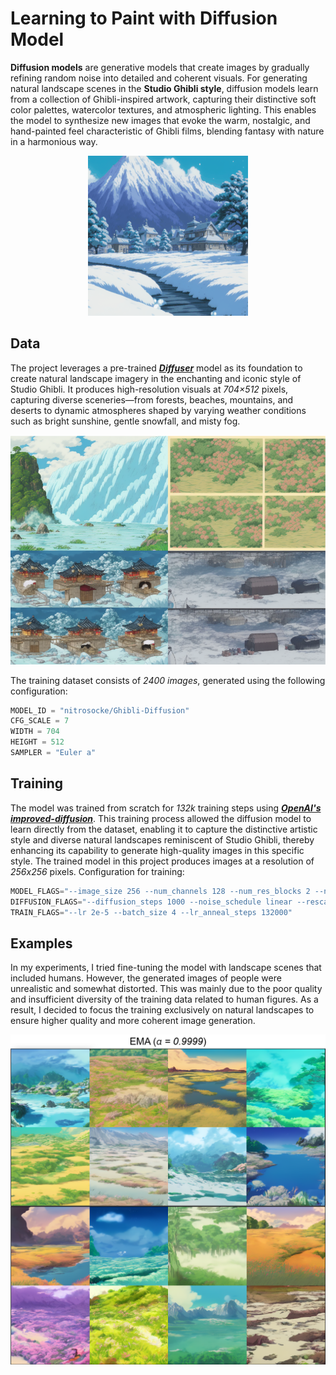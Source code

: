 # Learning to Paint with Diffusion Model
**Diffusion models** are generative models that create images by gradually refining random noise into detailed and coherent visuals.
For generating natural landscape scenes in the **Studio Ghibli style**, diffusion models learn from a collection of Ghibli-inspired artwork, capturing their distinctive soft color palettes, watercolor textures, and atmospheric lighting.
This enables the model to synthesize new images that evoke the warm, nostalgic, and hand-painted feel characteristic of Ghibli films, blending fantasy with nature in a harmonious way.
<p align="center">
    <img src="images/diffusion_demo.gif" alt="Simulate diffusion process"/>
</p>

## Data
The project leverages a pre-trained [**_Diffuser_**](https://github.com/huggingface/diffusers?tab=readme-ov-file) model as its foundation to create natural landscape imagery in the enchanting and iconic style of Studio Ghibli.
It produces high-resolution visuals at _704×512_ pixels, capturing diverse sceneries—from forests, beaches, mountains, and deserts to dynamic atmospheres shaped by varying weather conditions such as bright sunshine, gentle snowfall, and misty fog.
<p align="center">
    <img src="images/training_examples.png" alt="Training Images"/>
</p>

The training dataset consists of _2400 images_, generated using the following configuration:
```python
MODEL_ID = "nitrosocke/Ghibli-Diffusion"
CFG_SCALE = 7
WIDTH = 704
HEIGHT = 512
SAMPLER = "Euler a"
```

## Training
The model was trained from scratch for _132k_ training steps using [**_OpenAI's improved-diffusion_**](https://github.com/openai/improved-diffusion/tree/main). This training process allowed the diffusion model to learn directly from the dataset, enabling it to capture the distinctive artistic style and diverse natural landscapes reminiscent of Studio Ghibli, thereby enhancing its capability to generate high-quality images in this specific style. The trained model in this project produces images at a resolution of _256x256_ pixels.
Configuration for training:
```python
MODEL_FLAGS="--image_size 256 --num_channels 128 --num_res_blocks 2 --num_heads 1 --learn_sigma True --use_scale_shift_norm False --attention_resolutions 16"
DIFFUSION_FLAGS="--diffusion_steps 1000 --noise_schedule linear --rescale_learned_sigmas False --rescale_timesteps False --use_scale_shift_norm False"
TRAIN_FLAGS="--lr 2e-5 --batch_size 4 --lr_anneal_steps 132000"
```

## Examples
In my experiments, I tried fine-tuning the model with landscape scenes that included humans. However, the generated images of people were unrealistic and somewhat distorted. This was mainly due to the poor quality and insufficient diversity of the training data related to human figures. As a result, I decided to focus the training exclusively on natural landscapes to ensure higher quality and more coherent image generation.
<p style="margin:0; padding:0;">
  <img src="images/1_generated_examples_0.9999.png"  style="margin:0; padding:0; display:block;" />
  <img src="images/2_generated_examples_0.9999.png" style="margin:0; padding:0; display:block;" />
</p>
